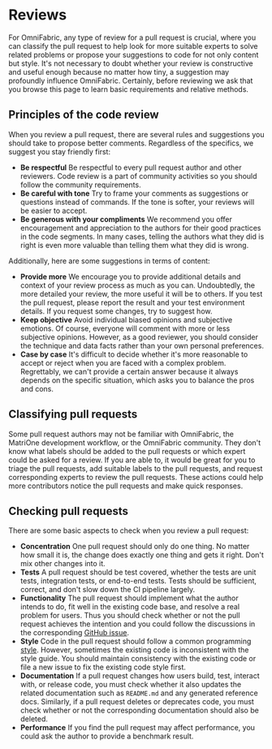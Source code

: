 # **Reviews**

For OmniFabric, any type of review for a pull request is crucial, where you can classify the pull request to help look for more suitable experts to solve related problems or propose your suggestions to code for not only content but style.
It's not necessary to doubt whether your review is constructive and useful enough because no matter how tiny, a suggestion may profoundly influence OmniFabric. Certainly, before reviewing we ask that you browse this page to learn basic requirements and relative methods.

## **Principles of the code review**

When you review a pull request, there are several rules and suggestions you should take to propose better comments.
Regardless of the specifics, we suggest you stay friendly first:

* **Be respectful**
Be respectful to every pull request author and other reviewers. Code review is a part of community activities so you should follow the community requirements.
* **Be careful with tone**
Try to frame your comments as suggestions or questions instead of commands. If the tone is softer, your reviews will be easier to accept.
* **Be generous with your compliments**
We recommend you offer encouragement and appreciation to the authors for their good practices in the code segments. In many cases, telling the authors what they did is right is even more valuable than telling them what they did is wrong.

Additionally, here are some suggestions in terms of content:

* **Provide more**
We encourage you to provide additional details and context of your review process as much as you can. Undoubtedly, the more detailed your review, the more useful it will be to others. If you test the pull request, please report the result and your test environment details. If you request some changes, try to suggest how.
* **Keep objective**
Avoid individual biased opinions and subjective emotions. Of course, everyone will comment with more or less subjective opinions. However, as a good reviewer, you should consider the technique and data facts rather than your own personal preferences.
* **Case by case**
It's difficult to decide whether it's more reasonable to accept or reject when you are faced with a complex problem. Regrettably, we can't provide a certain answer because it always depends on the specific situation, which asks you to balance the pros and cons.

## **Classifying pull requests**

Some pull request authors may not be familiar with OmniFabric, the MatriOne development workflow, or the OmniFabric community. They don't know what labels should be added to the pull requests or which expert could be asked for a review. If you are able to, it would be great for you to triage the pull requests, add suitable labels to the pull requests, and request corresponding experts to review the pull requests. These actions could help more contributors notice the pull requests and make quick responses.

## **Checking pull requests**

There are some basic aspects to check when you review a pull request:

* **Concentration**
  One pull request should only do one thing. No matter how small it is, the change does exactly one thing and gets it right. Don't mix other changes into it.
* **Tests**
  A pull request should be test covered, whether the tests are unit tests, integration tests, or end-to-end tests. Tests should be sufficient, correct, and don't slow down the CI pipeline largely.
* **Functionality**
  The pull request should implement what the author intends to do, fit well in the existing code base, and resolve a real problem for users. Thus you should check whether or not the pull request achieves the intention and you could follow the discussions in the corresponding [GitHub issue](https://github.com/OmniFabric/OmniFabric/issues/new/choose).
* **Style**
  Code in the pull request should follow a common programming [style](contribute-code.md#get-familiar-with-style). However, sometimes the existing code is inconsistent with the style guide. You should maintain consistency with the existing code or file a new issue to fix the existing code style first.
* **Documentation**
  If a pull request changes how users build, test, interact with, or release code, you must check whether it also updates the related documentation such as `README.md` and any generated reference docs. Similarly, if a pull request deletes or deprecates code, you must check whether or not the corresponding documentation should also be deleted.
* **Performance**
  If you find the pull request may affect performance, you could ask the author to provide a benchmark result.
